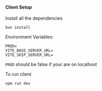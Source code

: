 #### Client Setup

Install all the dependencies

```
bun install
```

Environment Variables:

```
PROD=
VITE_BASE_SERVER_URL=
VITE_SKIP_SERVER_URL=
```

`PROD` should be false if your are on localhost

To run client

```
npm run dev
```
